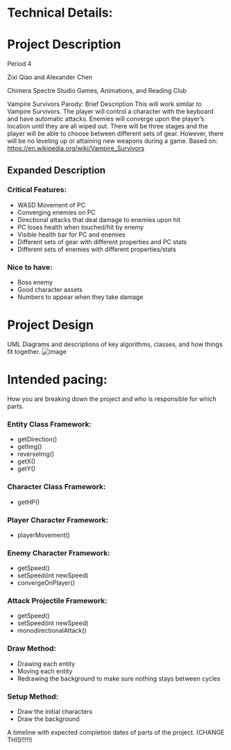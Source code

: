 
# Technical Details:

# Project Description

Period 4

Zixi Qiao and Alexander Chen

Chimera Spectre Studio Games, Animations, and Reading Club

Vampire Survivors Parody: Brief Description
This will work similar to Vampire Survivors. The player will control a character with the keyboard and have automatic attacks. Enemies will converge upon the player’s location until they are all wiped out. There will be three stages and the player will be able to choose between different sets of gear. However, there will be no leveling up or attaining new weapons during a game.
Based on: https://en.wikipedia.org/wiki/Vampire_Survivors

## Expanded Description

### Critical Features:
- WASD Movement of PC
- Converging enemies on PC
- Directional attacks that deal damage to enemies upon hit
- PC loses health when touched/hit by enemy
- Visible health bar for PC and enemies
- Different sets of gear with different properties and PC stats
- Different sets of enemies with different properties/stats

### Nice to have:
- Boss enemy
- Good character assets
- Numbers to appear when they take damage
     
# Project Design

UML Diagrams and descriptions of key algorithms, classes, and how things fit together.
![image](https://github.com/user-attachments/assets/52d104ad-a278-417f-b7f4-1896886a93f5)



    
# Intended pacing:

How you are breaking down the project and who is responsible for which parts.

### Entity Class Framework:
- getDirection()
- getImg()
- reverseImg()
- getX()
- getY()

### Character Class Framework:
- getHP()

### Player Character Framework:
- playerMovement()

### Enemy Character Framework:
- getSpeed()
- setSpeed(int newSpeed)
- convergeOnPlayer()

### Attack Projectile Framework:
- getSpeed()
- setSpeed(int newSpeed)
- monodirectionalAttack()

### Draw Method:
- Drawing each entity
- Moving each entity
- Redrawing the background to make sure nothing stays between cycles

### Setup Method: 
- Draw the initial characters
- Draw the background


A timeline with expected completion dates of parts of the project. (CHANGE THIS!!!!!)

